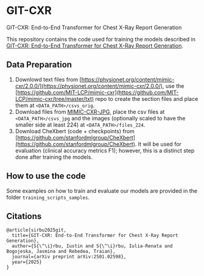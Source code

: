 # GIT-CXR
GIT-CXR: End-to-End Transformer for Chest X-Ray Report Generation

This repository contains the code used for training the models described in [GIT-CXR: End-to-End Transformer for Chest X-Ray Report Generation](https://arxiv.org/pdf/2501.02598).


## Data Preparation

1. Downlowd text files from [https://physionet.org/content/mimic-cxr/2.0.0/](https://physionet.org/content/mimic-cxr/2.0.0/), use the [https://github.com/MIT-LCP/mimic-cxr](https://github.com/MIT-LCP/mimic-cxr/tree/master/txt) repo to create the section files and place them at `<DATA_PATH>/csvs_orig`.
1. Download files from [MIMIC-CXR-JPG](https://physionet.org/content/mimic-cxr-jpg/2.1.0/), place the csv files at `<DATA_PATH>/csvs_jpg` and the images (optionally scaled to have the smaller side at least 224) at `<DATA_PATH>/files_224`.
1. Download CheXbert (code + checkpoints) from [https://github.com/stanfordmlgroup/CheXbert](https://github.com/stanfordmlgroup/CheXbert). It will be used for evaluation (clinical accuracy metrics F1); however, this is a distinct step done after training the models.

## How to use the code

Some examples on how to train and evaluate our models are provided in the folder `training_scripts_samples`.

## Citations

```
@article{sirbu2025git,
  title={GIT-CXR: End-to-End Transformer for Chest X-Ray Report Generation},
  author={S{\^\i}rbu, Iustin and S{\^\i}rbu, Iulia-Renata and Bogojeska, Jasmina and Rebedea, Traian},
  journal={arXiv preprint arXiv:2501.02598},
  year={2025}
}
```